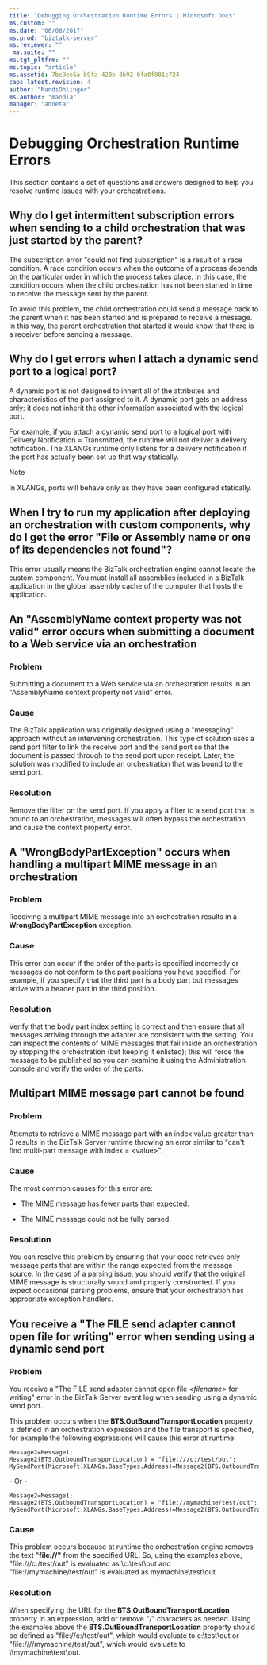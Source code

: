 ```yaml
---
title: "Debugging Orchestration Runtime Errors | Microsoft Docs"
ms.custom: ""
ms.date: "06/08/2017"
ms.prod: "biztalk-server"
ms.reviewer: ""
 ms.suite: ""
ms.tgt_pltfrm: ""
ms.topic: "article"
ms.assetid: 7be9ee5a-b9fa-428b-8b92-0fa0f801c724
caps.latest.revision: 4
author: "MandiOhlinger"
ms.author: "mandia"
manager: "anneta"
---
```

# Debugging Orchestration Runtime Errors
This section contains a set of questions and answers designed to help you resolve runtime issues with your orchestrations.  
  
## Why do I get intermittent subscription errors when sending to a child orchestration that was just started by the parent?  
 The subscription error "could not find subscription" is a result of a race condition. A race condition occurs when the outcome of a process depends on the particular order in which the process takes place. In this case, the condition occurs when the child orchestration has not been started in time to receive the message sent by the parent.  
  
 To avoid this problem, the child orchestration could send a message back to the parent when it has been started and is prepared to receive a message. In this way, the parent orchestration that started it would know that there is a receiver before sending a message.  
  
## Why do I get errors when I attach a dynamic send port to a logical port?  
 A dynamic port is not designed to inherit all of the attributes and characteristics of the port assigned to it. A dynamic port gets an address only; it does not inherit the other information associated with the logical port.  
  
 For example, if you attach a dynamic send port to a logical port with Delivery Notification = Transmitted, the runtime will not deliver a delivery notification. The XLANGs runtime only listens for a delivery notification if the port has actually been set up that way statically.  
  
> [!NOTE]
>  In XLANGs, ports will behave only as they have been configured statically.  
  
## When I try to run my application after deploying an orchestration with custom components, why do I get the error "File or Assembly name or one of its dependencies not found"?  
 This error usually means the BizTalk orchestration engine cannot locate the custom component. You must install all assemblies included in a BizTalk application in the global assembly cache of the computer that hosts the application.  
  
## An "AssemblyName context property was not valid" error occurs when submitting a document to a Web service via an orchestration  
  
### Problem  
 Submitting a document to a Web service via an orchestration results in an "AssemblyName context property not valid" error.  
  
### Cause  
 The BizTalk application was originally designed using a "messaging" approach without an intervening orchestration. This type of solution uses a send port filter to link the receive port and the send port so that the document is passed through to the send port upon receipt. Later, the solution was modified to include an orchestration that was bound to the send port.  
  
### Resolution  
 Remove the filter on the send port. If you apply a filter to a send port that is bound to an orchestration, messages will often bypass the orchestration and cause the context property error.  
  
## A "WrongBodyPartException" occurs when handling a multipart MIME message in an orchestration  
  
### Problem  
 Receiving a multipart MIME message into an orchestration results in a **WrongBodyPartException** exception.  
  
### Cause  
 This error can occur if the order of the parts is specified incorrectly or messages do not conform to the part positions you have specified. For example, if you specify that the third part is a body part but messages arrive with a header part in the third position.  
  
### Resolution  
 Verify that the body part index setting is correct and then ensure that all messages arriving through the adapter are consistent with the setting. You can inspect the contents of MIME messages that fail inside an orchestration by stopping the orchestration (but keeping it enlisted); this will force the message to be published so you can examine it using the Administration console and verify the order of the parts.  
  
## Multipart MIME message part cannot be found  
  
### Problem  
 Attempts to retrieve a MIME message part with an index value greater than 0 results in the BizTalk Server runtime throwing an error similar to "can't find multi-part message with index = \<value>".  
  
### Cause  
 The most common causes for this error are:  
  
-   The MIME message has fewer parts than expected.  
  
-   The MIME message could not be fully parsed.  
  
### Resolution  
 You can resolve this problem by ensuring that your code retrieves only message parts that are within the range expected from the message source. In the case of a parsing issue, you should verify that the original MIME message is structurally sound and properly constructed. If you expect occasional parsing problems, ensure that your orchestration has appropriate exception handlers.  
  
## You receive a "The FILE send adapter cannot open file for writing" error when sending using a dynamic send port  
  
### Problem  
 You receive a "The FILE send adapter cannot open file *\<filename>* for writing" error in the BizTalk Server event log when sending using a dynamic send port.  
  
 This problem occurs when the **BTS.OutBoundTransportLocation** property is defined in an orchestration expression and the file transport is specified, for example the following expressions will cause this error at runtime:  
  
```  
Message2=Message1;  
Message2(BTS.OutboundTransportLocation) = "file:///c:/test/out";  
MySendPort(Microsoft.XLANGs.BaseTypes.Address)=Message2(BTS.OutboundTransportLocation);  
```  
  
 \- Or -  
  
```  
Message2=Message1;  
Message2(BTS.OutboundTransportLocation) = "file://mymachine/test/out";  
MySendPort(Microsoft.XLANGs.BaseTypes.Address)=Message2(BTS.OutboundTransportLocation);  
```  
  
### Cause  
 This problem occurs because at runtime the orchestration engine removes the text "**file://"** from the specified URL. So, using the examples above, "file:///c:/test/out" is evaluated as \c:\test\out and "file://mymachine/test/out" is evaluated as mymachine\test\out.  
  
### Resolution  
 When specifying the URL for the **BTS.OutBoundTransportLocation** property in an expression, add or remove "/" characters as needed. Using the examples above the **BTS.OutBoundTransportLocation** property should be defined as "file://c:/test/out", which would evaluate to c:\test\out or "file:////mymachine/test/out", which would evaluate to \\\mymachine\test\out.